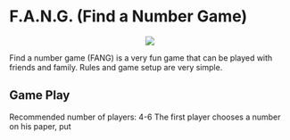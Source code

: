 # F.A.N.G. (Find a Number Game)

<p align="center">
  <img src="assets/fang_icon.png" />
</p>

Find a number game (FANG) is a very fun game that can be played with friends and family. Rules and game setup are very simple.



## Game Play

Recommended number of players: 4-6
The first player chooses a number on his paper, put